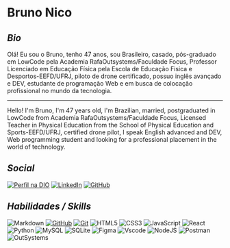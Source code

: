 # Bruno Nico

## _Bio_
    
Olá! Eu sou o Bruno, tenho 47 anos, sou Brasileiro, casado, pós-graduado em LowCode pela Academia RafaOutsystems/Faculdade Focus, Professor Licenciado em Educação Física pela Escola de Educação Fisica e Desportos-EEFD/UFRJ, piloto de drone certificado, possuo inglês avançado e DEV, estudante de programação Web e em busca de colocação profissional no mundo da tecnologia.

---------------------------------------

Hello! I'm Bruno, I'm 47 years old, I'm Brazilian, married, postgraduated in LowCode from Academia RafaOutsystems/Faculdade Focus, Licensed Teacher in Physical Education from the School of Physical Education and Sports-EEFD/UFRJ, certified drone pilot, I speak English advanced and DEV, Web programming student and looking for a professional placement in the world of technology.

## _Social_
[![Perfil na DIO](https://img.shields.io/badge/Perfil_na_DIO-007ACC?style=for-the-badge&logo=visual-studio-code&logoColor=white)]([https://br.linkedin.com/in/bruno-nico-24617455](https://www.dio.me/users/brunostudart))
[![LinkedIn](https://img.shields.io/badge/LinkedIn-0077B5?style=for-the-badge&logo=linkedin&logoColor=white)](https://br.linkedin.com/in/bruno-nico-24617455)
[![GitHub](https://img.shields.io/badge/GitHub-100000?style=for-the-badge&logo=github&logoColor=white)](https://github.com/BruStud77)

## _Habilidades / Skills_
![Markdown](https://img.shields.io/badge/Markdown-000?style=for-the-badge&logo=markdown)
[![GitHub](https://img.shields.io/badge/GitHub-000?style=for-the-badge&logo=github&logoColor=30A3DC)](https://docs.github.com/)
[![Git](https://img.shields.io/badge/Git-000?style=for-the-badge&logo=git&logoColor=E94D5F)](https://git-scm.com/doc) 
![HTML5](https://img.shields.io/badge/HTML5-E34F26?style=for-the-badge&logo=html5&logoColor=white)
![CSS3](https://img.shields.io/badge/CSS3-1572B6?style=for-the-badge&logo=css3&logoColor=white)
![JavaScript](https://img.shields.io/badge/JavaScript-F7DF1E?style=for-the-badge&logo=javascript&logoColor=black)
![React](https://img.shields.io/badge/React-20232A?style=for-the-badge&logo=react&logoColor=61DAFB)
![Python](https://img.shields.io/badge/python-3670A0?style=for-the-badge&logo=python&logoColor=ffdd54)
![MySQL](https://img.shields.io/badge/MySQL-00000F?style=for-the-badge&logo=mysql&logoColor=white)
![SQLite](https://img.shields.io/badge/SQLite-000?style=for-the-badge&logo=sqlite&logoColor=07405E)
![Figma](https://img.shields.io/badge/Figma-696969?style=for-the-badge&logo=figma&logoColor=figma)
![Vscode](https://img.shields.io/badge/Vscode-007ACC?style=for-the-badge&logo=visual-studio-code&logoColor=white)
![NodeJS](https://img.shields.io/badge/node.js-6DA55F?style=for-the-badge&logo=node.js&logoColor=white)
![Postman](https://img.shields.io/badge/Postman-FF6C37.svg?style=for-the-badge&logo=Postman&logoColor=white)
![OutSystems](https://img.shields.io/badge/outsystems-ffffff?style=for-the-badge&logo=instagram&&logoColor=red)

